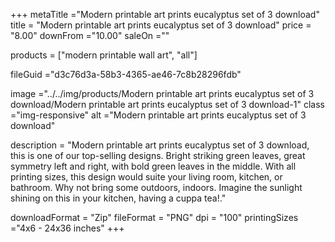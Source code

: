 +++
metaTitle ="Modern printable art prints eucalyptus set of 3 download"
title = "Modern printable art prints eucalyptus set of 3 download"
price = "8.00"
downFrom ="10.00"
saleOn =""

products = ["modern printable wall art", "all"]

fileGuid ="d3c76d3a-58b3-4365-ae46-7c8b28296fdb"

image ="../../img/products/Modern printable art prints eucalyptus set of 3 download/Modern printable art prints eucalyptus set of 3 download-1"
class ="img-responsive"
alt ="Modern printable art prints eucalyptus set of 3 download"

description = "Modern printable art prints eucalyptus set of 3 download, this is one of our top-selling designs. Bright striking green leaves, great symmetry left and right, with bold green leaves in the middle. With all printing sizes, this design would suite your living room, kitchen, or bathroom. Why not bring some outdoors, indoors. Imagine the sunlight shining on this in your kitchen, having a cuppa tea!."

downloadFormat = "Zip"
fileFormat = "PNG"
dpi = "100"
printingSizes ="4x6 - 24x36 inches"
+++